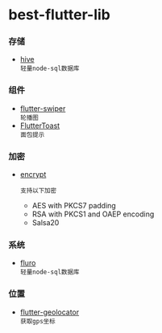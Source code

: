 # best-flutter-lib




### 存储
* [hive](https://github.com/hivedb/hive)  
 `轻量node-sql数据库`

### 组件

* [flutter-swiper](https://github.com/best-flutter/flutter_swiper)  
  `轮播图`
* [FlutterToast](https://github.com/PonnamKarthik/FlutterToast)  
  `面包提示`


### 加密
* [encrypt](https://github.com/leocavalcante/encrypt)  

  `支持以下加密`
  * AES with PKCS7 padding
  * RSA with PKCS1 and OAEP encoding
  * Salsa20

### 系统

* [fluro](https://github.com/theyakka/fluro)  
`轻量node-sql数据库`

### 位置
* [flutter-geolocator](https://github.com/Baseflow/flutter-geolocator)  
`获取gps坐标`
